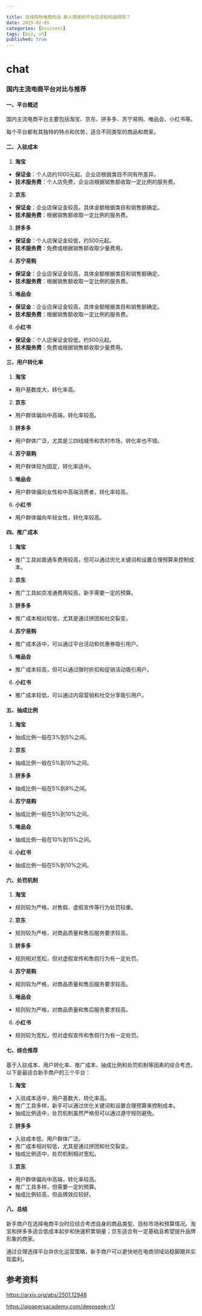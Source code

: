 ```yaml
---

title: 在线购物电商的话 新人商家的平台应该如何选择呢？
date: 2025-02-05 
categories: [business]
tags: [biz, sh]
published: true
---
```


# chat

### 国内主流电商平台对比与推荐

#### 一、平台概述
国内主流电商平台主要包括淘宝、京东、拼多多、苏宁易购、唯品会、小红书等。

每个平台都有其独特的特点和优势，适合不同类型的商品和商家。

#### 二、入驻成本
1. **淘宝**
- **保证金**：个人店约1000元起，企业店根据类目不同有所差异。
- **技术服务费**：个人店免费，企业店根据销售额收取一定比例的服务费。
2. **京东**
- **保证金**：企业店保证金较高，具体金额根据类目和销售额确定。
- **技术服务费**：根据销售额收取一定比例的服务费。
3. **拼多多**
- **保证金**：个人店保证金较低，约500元起。
- **技术服务费**：免费或根据销售额收取少量费用。
4. **苏宁易购**
- **保证金**：企业店保证金较高，具体金额根据类目和销售额确定。
- **技术服务费**：根据销售额收取一定比例的服务费。
5. **唯品会**
- **保证金**：企业店保证金较高，具体金额根据类目和销售额确定。
- **技术服务费**：根据销售额收取一定比例的服务费。
6. **小红书**
- **保证金**：个人店保证金较低，约500元起。
- **技术服务费**：免费或根据销售额收取少量费用。

#### 三、用户转化率
1. **淘宝**
- 用户基数庞大，转化率高。
2. **京东**
- 用户群体偏向中高端，转化率较高。
3. **拼多多**
- 用户群体广泛，尤其是三四线城市和农村市场，转化率也不错。
4. **苏宁易购**
- 用户群体较为固定，转化率适中。
5. **唯品会**
- 用户群体偏向女性和中高端消费者，转化率较高。
6. **小红书**
- 用户群体偏向年轻女性，转化率较高。

#### 四、推广成本
1. **淘宝**
- 推广工具如直通车费用较高，但可以通过优化关键词和设置合理预算来控制成本。
2. **京东**
- 推广工具如京准通费用较高，新手需要一定的预算。
3. **拼多多**
- 推广成本相对较低，尤其是通过拼团和社交裂变。
4. **苏宁易购**
- 推广成本适中，可以通过平台活动和优惠券吸引用户。
5. **唯品会**
- 推广成本较高，但可以通过限时折扣和促销活动吸引用户。
6. **小红书**
- 推广成本较低，可以通过内容营销和社交分享吸引用户。

#### 五、抽成比例
1. **淘宝**
- 抽成比例一般在3%到5%之间。
2. **京东**
- 抽成比例一般在5%到10%之间。
3. **拼多多**
- 抽成比例一般在5%到8%之间。
4. **苏宁易购**
- 抽成比例一般在5%到10%之间。
5. **唯品会**
- 抽成比例一般在10%到15%之间。
6. **小红书**
- 抽成比例一般在5%到10%之间。

#### 六、处罚机制
1. **淘宝**
- 规则较为严格，对售假、虚假宣传等行为处罚较重。
2. **京东**
- 规则较为严格，对商品质量和售后服务要求较高。
3. **拼多多**
- 规则相对宽松，但对虚假宣传和售假行为有一定处罚。
4. **苏宁易购**
- 规则较为严格，对商品质量和售后服务要求较高。
5. **唯品会**
- 规则较为严格，对商品质量和售后服务要求较高。
6. **小红书**
- 规则较为宽松，但对虚假宣传和售假行为有一定处罚。

#### 七、综合推荐
基于入驻成本、用户转化率、推广成本、抽成比例和处罚机制等因素的综合考虑，以下是最适合新手商户的三个平台：

1. **淘宝**
- 入驻成本适中，用户基数大，转化率高。
- 推广工具多样，新手可以通过优化关键词和设置合理预算来控制成本。
- 抽成比例适中，处罚机制虽然严格但可以通过遵守规则避免。

2. **拼多多**
- 入驻成本低，用户群体广泛。
- 推广成本相对较低，尤其是通过拼团和社交裂变。
- 抽成比例适中，处罚机制相对宽松。

3. **京东**
- 用户群体偏向中高端，转化率较高。
- 推广工具多样，但需要一定的预算。
- 抽成比例较高，但品牌效应较好。


#### 八、总结

新手商户在选择电商平台时应综合考虑自身的商品类型、目标市场和预算情况。淘宝和拼多多适合低成本起步和快速积累销量；京东适合有一定基础且希望提升品牌形象的商家。

通过合理选择平台并优化运营策略，新手商户可以更快地在电商领域站稳脚跟并实现盈利。



## 参考资料

https://arxiv.org/abs/2501.12948

https://aipapersacademy.com/deepseek-r1/

